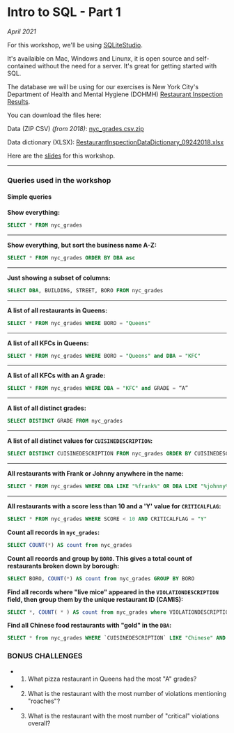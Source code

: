# Intro to SQL - Part 1
_April 2021_

<!-- For this workshop, we'll be using [DB Browser fo SQLite](https://sqlitebrowser.org/dl/).  -->
For this workshop, we'll be using [SQLiteStudio](https://sqlitestudio.pl/). 

It's availaible on Mac, Windows and Linunx, it is open source and self-contained without the need for a server. It's great for getting started with SQL.

The database we will be using for our exercises is New York City's Department of Health and Mental Hygiene (DOHMH) [Restaurant Inspection Results](https://data.cityofnewyork.us/Health/DOHMH-New-York-City-Restaurant-Inspection-Results/43nn-pn8j).

You can download the files here:

Data (ZIP CSV) _(from 2018)_: 
[nyc_grades.csv.zip](https://github.com/jonkeegan/intro-to-sql/raw/master/nyc_grades.csv.zip)

Data dictionary (XLSX): 
[RestaurantInspectionDataDictionary_09242018.xlsx](https://github.com/jonkeegan/intro-to-sql/raw/master/RestaurantInspectionDataDictionary_09242018.xlsx)

Here are the [slides](https://docs.google.com/presentation/d/1wKlNn9b-B5RgN6dBMMvhNVIGliIj4GCpoZlkdxMkS8M/edit?usp=sharing) for this workshop.

---
### Queries used in the workshop

#### Simple queries
**Show everything:**
```sql
SELECT * FROM nyc_grades
```
---
**Show everything, but sort the business name A-Z:**
```sql
SELECT * FROM nyc_grades ORDER BY DBA asc
```
---
**Just showing a subset of columns:**
```sql
SELECT DBA, BUILDING, STREET, BORO FROM nyc_grades
```
---
**A list of all restaurants in Queens:**
```sql
SELECT * FROM nyc_grades WHERE BORO = "Queens"
```
---
**A list of all KFCs in Queens:**
```sql
SELECT * FROM nyc_grades WHERE BORO = "Queens" and DBA = "KFC"
```
---
**A list of all KFCs with an A grade:**
```sql
SELECT * FROM nyc_grades WHERE DBA = "KFC" and GRADE = “A”
```
---
**A list of all distinct grades:**
```sql
SELECT DISTINCT GRADE FROM nyc_grades
```
---
**A list of all distinct values for `CUISINEDESCRIPTION`:**
```sql
SELECT DISTINCT CUISINEDESCRIPTION FROM nyc_grades ORDER BY CUISINEDESCRIPTION ASC 
```
---
**All restaurants with Frank or Johnny anywhere in the name:**
```sql
SELECT * FROM nyc_grades WHERE DBA LIKE "%frank%" OR DBA LIKE "%johnny%"
```
---
**All restaurants with a score less than 10 and a 'Y' value for `CRITICALFLAG`:**
```sql
SELECT * FROM nyc_grades WHERE SCORE < 10 AND CRITICALFLAG = "Y"
```
**Count all records in `nyc_grades`:**

```sql
SELECT COUNT(*) AS count from nyc_grades
```
**Count all records and group by `BORO`. This gives a total count of restaurants broken down by borough:**
```sql
SELECT BORO, COUNT(*) AS count from nyc_grades GROUP BY BORO
```
**Find all records where "live mice" appeared in the `VIOLATIONDESCRIPTION` field, then group them by the unique restaurant ID (CAMIS):**
```sql
SELECT *, COUNT( * ) AS count from nyc_grades where VIOLATIONDESCRIPTION LIKE "%live mice%" group by `CAMIS` order by count desc
```
**Find all Chinese food restaurants with "gold" in the `DBA`:**
```sql
SELECT * from nyc_grades WHERE `CUISINEDESCRIPTION` LIKE "Chinese" AND `DBA` LIKE "%gold%" AND `BORO`= "Manhattan"
```
### BONUS CHALLENGES

- 1. What pizza restaurant in Queens had the most "A" grades?
- 2. What is the restaurant with the most number of violations mentioning "roaches"?
- 3. What is the restaurant with the most number of "critical" violations overall?